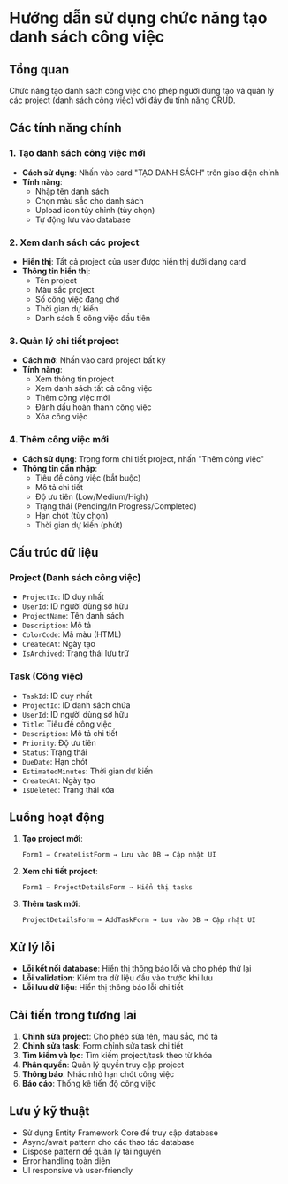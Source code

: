 # Hướng dẫn sử dụng chức năng tạo danh sách công việc

## Tổng quan
Chức năng tạo danh sách công việc cho phép người dùng tạo và quản lý các project (danh sách công việc) với đầy đủ tính năng CRUD.

## Các tính năng chính

### 1. Tạo danh sách công việc mới
- **Cách sử dụng**: Nhấn vào card "TẠO DANH SÁCH" trên giao diện chính
- **Tính năng**:
  - Nhập tên danh sách
  - Chọn màu sắc cho danh sách
  - Upload icon tùy chỉnh (tùy chọn)
  - Tự động lưu vào database

### 2. Xem danh sách các project
- **Hiển thị**: Tất cả project của user được hiển thị dưới dạng card
- **Thông tin hiển thị**:
  - Tên project
  - Màu sắc project
  - Số công việc đang chờ
  - Thời gian dự kiến
  - Danh sách 5 công việc đầu tiên

### 3. Quản lý chi tiết project
- **Cách mở**: Nhấn vào card project bất kỳ
- **Tính năng**:
  - Xem thông tin project
  - Xem danh sách tất cả công việc
  - Thêm công việc mới
  - Đánh dấu hoàn thành công việc
  - Xóa công việc

### 4. Thêm công việc mới
- **Cách sử dụng**: Trong form chi tiết project, nhấn "Thêm công việc"
- **Thông tin cần nhập**:
  - Tiêu đề công việc (bắt buộc)
  - Mô tả chi tiết
  - Độ ưu tiên (Low/Medium/High)
  - Trạng thái (Pending/In Progress/Completed)
  - Hạn chót (tùy chọn)
  - Thời gian dự kiến (phút)

## Cấu trúc dữ liệu

### Project (Danh sách công việc)
- `ProjectId`: ID duy nhất
- `UserId`: ID người dùng sở hữu
- `ProjectName`: Tên danh sách
- `Description`: Mô tả
- `ColorCode`: Mã màu (HTML)
- `CreatedAt`: Ngày tạo
- `IsArchived`: Trạng thái lưu trữ

### Task (Công việc)
- `TaskId`: ID duy nhất
- `ProjectId`: ID danh sách chứa
- `UserId`: ID người dùng sở hữu
- `Title`: Tiêu đề công việc
- `Description`: Mô tả chi tiết
- `Priority`: Độ ưu tiên
- `Status`: Trạng thái
- `DueDate`: Hạn chót
- `EstimatedMinutes`: Thời gian dự kiến
- `CreatedAt`: Ngày tạo
- `IsDeleted`: Trạng thái xóa

## Luồng hoạt động

1. **Tạo project mới**:
   ```
   Form1 → CreateListForm → Lưu vào DB → Cập nhật UI
   ```

2. **Xem chi tiết project**:
   ```
   Form1 → ProjectDetailsForm → Hiển thị tasks
   ```

3. **Thêm task mới**:
   ```
   ProjectDetailsForm → AddTaskForm → Lưu vào DB → Cập nhật UI
   ```

## Xử lý lỗi

- **Lỗi kết nối database**: Hiển thị thông báo lỗi và cho phép thử lại
- **Lỗi validation**: Kiểm tra dữ liệu đầu vào trước khi lưu
- **Lỗi lưu dữ liệu**: Hiển thị thông báo lỗi chi tiết

## Cải tiến trong tương lai

1. **Chỉnh sửa project**: Cho phép sửa tên, màu sắc, mô tả
2. **Chỉnh sửa task**: Form chỉnh sửa task chi tiết
3. **Tìm kiếm và lọc**: Tìm kiếm project/task theo từ khóa
4. **Phân quyền**: Quản lý quyền truy cập project
5. **Thông báo**: Nhắc nhở hạn chót công việc
6. **Báo cáo**: Thống kê tiến độ công việc

## Lưu ý kỹ thuật

- Sử dụng Entity Framework Core để truy cập database
- Async/await pattern cho các thao tác database
- Dispose pattern để quản lý tài nguyên
- Error handling toàn diện
- UI responsive và user-friendly

